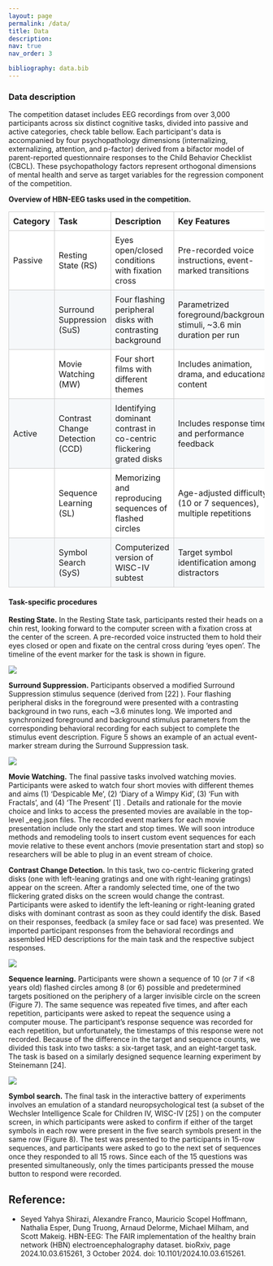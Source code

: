 ```yaml
---
layout: page
permalink: /data/
title: Data
description:  
nav: true
nav_order: 3

bibliography: data.bib
---
```


### Data description

The competition dataset includes EEG recordings from over 3,000 participants across six distinct cognitive tasks, divided into passive and active categories, check table bellow. Each participant's data is accompanied by four psychopathology dimensions (internalizing, externalizing, attention, and p-factor) derived from a bifactor model of parent-reported questionnaire responses to the Child Behavior Checklist (CBCL). These psychopathology factors represent orthogonal dimensions of mental health and serve as target variables for the regression component of the competition.

**Overview of HBN-EEG tasks used in the competition.**

| Category | Task                     | Description                                                   | Key Features                                                                   |
|----------|--------------------------|---------------------------------------------------------------|--------------------------------------------------------------------------------|
| Passive  | Resting State (RS)       | Eyes open/closed conditions with fixation cross               | Pre-recorded voice instructions, event-marked transitions                        |
|          | Surround Suppression (SuS)| Four flashing peripheral disks with contrasting background    | Parametrized foreground/background stimuli, ~3.6 min duration per run           |
|          | Movie Watching (MW)      | Four short films with different themes                        | Includes animation, drama, and educational content                              |
| Active   | Contrast Change Detection (CCD) | Identifying dominant contrast in co-centric flickering grated disks | Includes response time and performance feedback                               |
|          | Sequence Learning (SL)   | Memorizing and reproducing sequences of flashed circles       | Age-adjusted difficulty (10 or 7 sequences), multiple repetitions              |
|          | Symbol Search (SyS)      | Computerized version of WISC-IV subtest                       | Target symbol identification among distractors                                  |

#### Task-specific procedures

**Resting State.** In the Resting State task, participants rested their heads on a chin rest, looking forward to the computer screen with a fixation cross at the center of the screen. A pre-recorded voice instructed them to hold their eyes closed or open and fixate on the central cross during ‘eyes open’. The timeline of the event marker for the task is shown in figure.

<img src="https://eeg2025.github.io/assets/img/image.png" style="max-width: 100%;"/>

**Surround Suppression.** Participants observed a modified Surround Suppression stimulus sequence (derived from [22] ). Four flashing peripheral disks in the foreground were presented with a contrasting background in two runs, each ~3.6 minutes long. We imported and synchronized foreground and background stimulus parameters from the corresponding behavioral recording for each subject to complete the stimulus event description. Figure 5 shows an example of an actual event-marker stream during the Surround Suppression task.

<img src="https://eeg2025.github.io/assets/img/image-1.png"  style="max-width: 100%;"/>

**Movie Watching.** The final passive tasks involved watching movies. Participants were asked to watch four short movies with different themes and aims (1) ‘Despicable Me’, (2) ‘Diary of a Wimpy Kid’, (3) ‘Fun with Fractals’, and (4) ‘The Present’ [1] . Details and rationale for the movie choice and links to access the presented movies are available in the top-level _eeg.json files. The recorded event markers for each movie presentation include only the start and stop times. We will soon introduce methods and remodeling tools to insert custom event sequences for each movie relative to these event anchors (movie presentation start and stop) so researchers will be able to plug in an event stream of choice. 

**Contrast Change Detection.** In this task, two co-centric flickering grated disks (one with left-leaning gratings and one with right-leaning gratings) appear on the screen. After a randomly selected time, one of the two flickering grated disks on the screen would change the contrast. Participants were asked to identify the left-leaning or right-leaning grated disks with dominant contrast as soon as they could identify the disk. Based on their responses, feedback (a smiley face or sad face) was presented. We imported participant responses from the behavioral recordings and assembled HED descriptions for the main task and the respective subject responses.

<img src="https://eeg2025.github.io/assets/img/image-2.png"  style="max-width: 100%;"/>

**Sequence learning.** Participants were shown a sequence of 10 (or 7 if <8 years old) flashed circles among 8 (or 6) possible and predetermined targets positioned on the periphery of a larger invisible circle on the screen (Figure 7). The same sequence was repeated five times, and after each repetition, participants were asked to repeat the sequence using a computer mouse. The participant’s response sequence was recorded for each repetition, but unfortunately, the timestamps of this response were not recorded. Because of the difference in the target and sequence counts, we divided this task into two tasks: a six-target task, and an eight-target task. The task is based on a similarly designed sequence learning experiment by Steinemann [24].

<img src="https://eeg2025.github.io/assets/img/image-4.png"  style="max-width: 100%;"/>

**Symbol search.** The final task in the interactive battery of experiments involves an emulation of a standard neuropsychological test (a subset of the Wechsler Intelligence Scale for Children IV, WISC-IV [25] ) on the computer screen, in which participants were asked to confirm if either of the target symbols in each row were present in the five search symbols present in the same row (Figure 8). The test was presented to the participants in 15-row sequences, and participants were asked to go to the next set of sequences once they responded to all 15 rows. Since each of the 15 questions was presented simultaneously, only the times participants pressed the mouse button to respond were recorded.

## Reference:

- Seyed Yahya Shirazi, Alexandre Franco, Mauricio Scopel Hoffmann, Nathalia Esper, Dung Truong,
Arnaud Delorme, Michael Milham, and Scott Makeig. HBN-EEG: The FAIR implementation of the
healthy brain network (HBN) electroencephalography dataset. bioRxiv, page 2024.10.03.615261,
3 October 2024. doi: 10.1101/2024.10.03.615261.


<style>
/* Basic */

table {
border-spacing: 0px;
border-collapse: collapse;     /* Share borders between adjacent cells */
width: 100%;
max-width: 100%;
margin-bottom: 15px;
background-color: transparent; /* Change the background-color of table here */
text-align: left;              /* Change the text-alignment of table here */
}

th {
font-weight: bold;
border: 1px solid #cccccc;  /* Change the border-color of heading here */
padding: 8px;
}

td {
border: 1px solid #cccccc;  /* Change the border-color of cells here */
padding: 8px;
}

/* Stylized */

/* Adding Striped Effect for even rows */

tr {
/* background-color: transparent; Change the default background-color of rows here */
background-color: white; /* Change the default background-color of rows here */
}

tr:nth-of-type(2n) {
background-color: #f6f8fa;  /* Change the background-color of even rows here */
}

/* Reset styles for the shortcut helper */
.light-keys tr:nth-of-type(2n) {background-color: black;}
.light-keys tr:hover {background-color: black;}
.light-keys table {border: none;}
.light-keys tr {border: none;}
.light-keys td {border: none;}
.light-keys th {border: none;}

tr th {
background-color: white;    /* Change the background-color of heading here */
}

/* Adding Hover Effect for rows */

tr {
-moz-transition: background-color 300ms ease-in-out 0s;
-ms-transition: background-color 300ms ease-in-out 0s;
-o-transition: background-color 300ms ease-in-out 0s;
-webkit-transition: background-color 300ms ease-in-out 0s;
transition: background-color 300ms ease-in-out 0s;
}

tr:hover {
background-color: #fff176;  /* Change the hover background-color of rows here */
}
